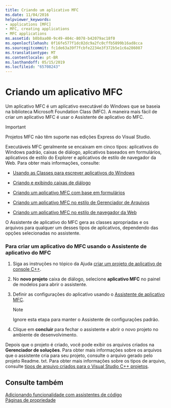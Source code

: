 ```yaml
---
title: Criando um aplicativo MFC
ms.date: 11/04/2016
helpviewer_keywords:
- applications [MFC]
- MFC, creating applications
- MFC applications
ms.assetid: b8b8aa08-9c49-404c-8078-b42079ac18f0
ms.openlocfilehash: 0f16fe577f1dc02dc9a2fc0cffb5899b16ad8cca
ms.sourcegitcommit: fc1de63a39f7fcbfe2234e3f372b5e1c6a286087
ms.translationtype: MT
ms.contentlocale: pt-BR
ms.lasthandoff: 05/15/2019
ms.locfileid: "65708243"
---
```

# <a name="creating-an-mfc-application"></a>Criando um aplicativo MFC

Um aplicativo MFC é um aplicativo executável do Windows que se baseia na biblioteca Microsoft Foundation Class (MFC). A maneira mais fácil de criar um aplicativo MFC é usar o Assistente de aplicativo do MFC.

> [!IMPORTANT]
>  Projetos MFC não têm suporte nas edições Express do Visual Studio.

Executáveis MFC geralmente se encaixam em cinco tipos: aplicativos do Windows padrão, caixas de diálogo, aplicativos baseados em formulários, aplicativos de estilo do Explorer e aplicativos de estilo de navegador da Web. Para obter mais informações, consulte:

- [Usando as Classes para escrever aplicativos do Windows](../../mfc/using-the-classes-to-write-applications-for-windows.md)

- [Criando e exibindo caixas de diálogo](../../mfc/creating-and-displaying-dialog-boxes.md)

- [Criando um aplicativo MFC com base em formulários](../../mfc/reference/creating-a-forms-based-mfc-application.md)

- [Criando um aplicativo MFC no estilo de Gerenciador de Arquivos](../../mfc/reference/creating-a-file-explorer-style-mfc-application.md)

- [Criando um aplicativo MFC no estilo de navegador da Web](../../mfc/reference/creating-a-web-browser-style-mfc-application.md)

O Assistente de aplicativo do MFC gera as classes apropriadas e os arquivos para qualquer um desses tipos de aplicativos, dependendo das opções selecionadas no assistente.

### <a name="to-create-an-mfc-application-using-the-mfc-application-wizard"></a>Para criar um aplicativo do MFC usando o Assistente de aplicativo do MFC

1. Siga as instruções no tópico da Ajuda [criar um projeto de aplicativo de console C++](../../get-started/tutorial-console-cpp.md).

1. No **novo projeto** caixa de diálogo, selecione **aplicativo MFC** no painel de modelos para abrir o assistente.

1. Definir as configurações do aplicativo usando o [Assistente de aplicativo MFC](../../mfc/reference/mfc-application-wizard.md).

    > [!NOTE]
    >  Ignore esta etapa para manter o Assistente de configurações padrão.

1. Clique em **concluir** para fechar o assistente e abrir o novo projeto no ambiente de desenvolvimento.

Depois que o projeto é criado, você pode exibir os arquivos criados na **Gerenciador de soluções**. Para obter mais informações sobre os arquivos que o assistente cria para seu projeto, consulte o arquivo gerado pelo projeto Readme. txt. Para obter mais informações sobre os tipos de arquivo, consulte [tipos de arquivo criados para o Visual Studio C++ projetos](../../build/reference/file-types-created-for-visual-cpp-projects.md).

## <a name="see-also"></a>Consulte também

[Adicionando funcionalidade com assistentes de código](../../ide/adding-functionality-with-code-wizards-cpp.md)<br/>
[Páginas de propriedade](../../build/reference/property-pages-visual-cpp.md)

